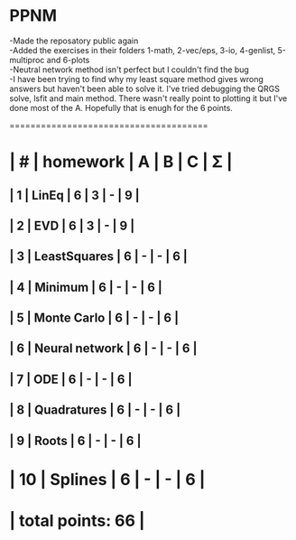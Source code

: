# PPNM

<font size=”1”> 

-Made the reposatory public again </br>
-Added the exercises in their folders 1-math, 2-vec/eps, 3-io, 4-genlist, 5-multiproc and 6-plots </br>
-Neutral network method isn't perfect but I couldn't find the bug </br>
-I have been trying to find why my least square method gives wrong answers but haven't been able to solve it. I've tried debugging the QRGS solve, lsfit and main method. There wasn't really point to plotting it but I've done most of the A. Hopefully that is enugh for the 6 points.


 </font>

 ======================================
 
| #  | homework      | A | B | C | Σ   |
 ======================================
| 1  | LinEq         | 6 | 3 | - | 9  |
---------------------------------------
| 2  | EVD           | 6 | 3 | - |  9  |
---------------------------------------
| 3  | LeastSquares  | 6 | - | - |  6  |
---------------------------------------
| 4  | Minimum  | 6 | - | - |  6  |
---------------------------------------
| 5  | Monte Carlo  | 6 | - | - |  6  |
---------------------------------------
| 6  | Neural network  | 6 | - | - |  6  |
---------------------------------------
| 7  | ODE  | 6 | - | - |  6  |
---------------------------------------
| 8  | Quadratures  | 6 | - | - |  6  |
---------------------------------------
| 9  | Roots  | 6 | - | - |  6  |
---------------------------------------
| 10  | Splines  | 6 | - | - |  6  |
 ======================================
|                    total points: 66  |
 ======================================
 
